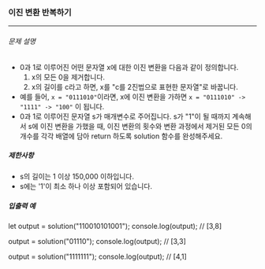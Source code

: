 ### 이진 변환 반복하기

---

###### 문제 설명

- 0과 1로 이루어진 어떤 문자열 x에 대한 이진 변환을 다음과 같이 정의합니다.
  1. x의 모든 0을 제거합니다.
  2. x의 길이를 c라고 하면, x를 "c를 2진법으로 표현한 문자열"로 바꿉니다.
- 예를 들어, `x = "0111010"`이라면, x에 이진 변환을 가하면 `x = "0111010" -> "1111" -> "100"` 이 됩니다.
- 0과 1로 이루어진 문자열 s가 매개변수로 주어집니다. s가 "1"이 될 때까지 계속해서 s에 이진 변환을 가했을 때, 이진 변환의 횟수와 변환 과정에서 제거된 모든 0의 개수를 각각 배열에 담아 return 하도록 solution 함수를 완성해주세요.

##### 제한사항

- s의 길이는 1 이상 150,000 이하입니다.
- s에는 '1'이 최소 하나 이상 포함되어 있습니다.

##### 입출력 예

let output = solution("110010101001");
console.log(output); // [3,8]

output = solution("01110");
console.log(output); // [3,3]

output = solution("1111111");
console.log(output); // [4,1]
